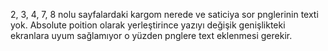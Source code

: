 2, 3, 4, 7, 8 nolu sayfalardaki kargom nerede ve saticiya sor pnglerinin texti yok. Absolute poition olarak yerleştirince yazıyı değişik genişlikteki ekranlara uyum sağlamıyor o yüzden pnglere text eklenmesi gerekir. 